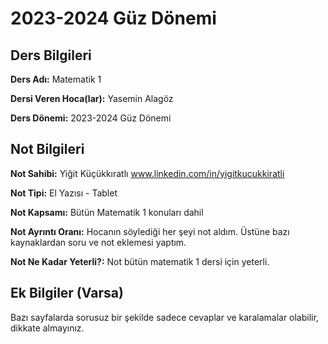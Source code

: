 # 2023-2024 Güz Dönemi

## Ders Bilgileri
**Ders Adı:** Matematik 1

**Dersi Veren Hoca(lar):** Yasemin Alagöz

**Ders Dönemi:** 2023-2024 Güz Dönemi  

## Not Bilgileri
**Not Sahibi:** Yiğit Küçükkıratlı www.linkedin.com/in/yigitkucukkiratli

**Not Tipi:** El Yazısı - Tablet

**Not Kapsamı:** Bütün Matematik 1 konuları dahil

**Not Ayrıntı Oranı:** Hocanın söylediği her şeyi not aldım. Üstüne bazı kaynaklardan soru ve not eklemesi yaptım.

**Not Ne Kadar Yeterli?:** Not bütün matematik 1 dersi için yeterli. 

## Ek Bilgiler (Varsa)
Bazı sayfalarda sorusuz bir şekilde sadece cevaplar ve karalamalar olabilir, dikkate almayınız.
